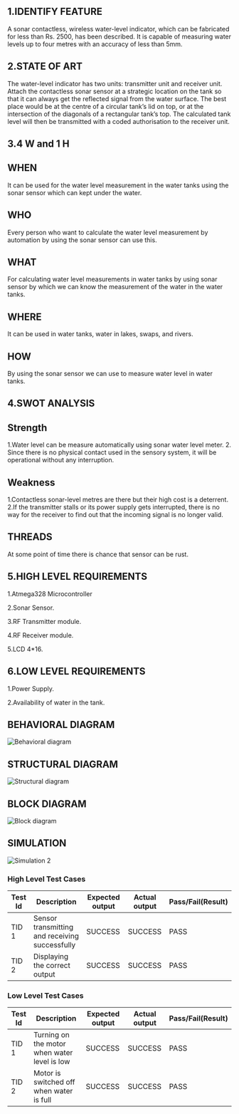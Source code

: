 ## 1.IDENTIFY FEATURE

A sonar contactless, wireless water-level indicator, which can be fabricated for less than Rs. 2500, has been described. It is capable of measuring water levels up to four metres with an accuracy of less than 5mm.

## 2.STATE OF ART

The water-level indicator has two units: transmitter unit and receiver unit. Attach the contactless sonar sensor at a strategic location on the tank so that it can always get the reflected signal from the water surface. The best place would be at the centre of a circular tank’s lid on top, or at the intersection of the diagonals of a rectangular tank’s top. The calculated tank level will then be transmitted with a coded authorisation to the receiver unit.

## 3.4 W and 1 H

## WHEN

It can be used for the water level measurement in the water tanks using the sonar sensor which can kept under the water.

## WHO

Every person who want to calculate the water level measurement by automation by using the sonar sensor can use this.

## WHAT

For calculating water level measurements in water tanks by using sonar sensor by which we can know the measurement of the water in the water tanks.

## WHERE

It can be used in water tanks, water in lakes, swaps, and rivers.

## HOW

By using the sonar sensor we can use to measure water level in water tanks.

## 4.SWOT ANALYSIS

## Strength 

1.Water level can be measure automatically using sonar water level meter.
2. Since there is no physical contact used in the sensory system, it will be operational without any interruption. 

## Weakness  

1.Contactless sonar-level metres are there but their high cost is a deterrent.
2.If the transmitter stalls or its power supply gets interrupted, there is no way for the receiver to find out that the incoming signal is no longer valid.

## THREADS

At some point of time there is chance that sensor can be rust.

## 5.HIGH LEVEL REQUIREMENTS

1.Atmega328 Microcontroller

2.Sonar Sensor.

3.RF Transmitter module.

4.RF Receiver module.

5.LCD 4*16.

## 6.LOW LEVEL REQUIREMENTS

1.Power Supply.

2.Availability of water in the tank.

## BEHAVIORAL DIAGRAM
![Behavioral diagram](https://user-images.githubusercontent.com/94282195/144267367-0953e134-2196-4b8b-87ec-0c7b23237acf.jpg)

## STRUCTURAL DIAGRAM
![Structural diagram](https://user-images.githubusercontent.com/94282195/144260614-5b609176-53a8-4555-99af-e17d3a1fa5a2.PNG)

## BLOCK DIAGRAM
![Block diagram](https://user-images.githubusercontent.com/94282195/144260695-9f61af7c-e82b-469d-8f9c-658a771b49bb.PNG)

## SIMULATION 
![Simulation  2](https://user-images.githubusercontent.com/94282195/144260827-70a95a43-d975-49ba-8ad4-323e8b364f16.jpg)

### High Level Test Cases
| Test Id |	Description |	Expected output |	Actual output |	Pass/Fail(Result) |
|-------|----------------|---------|------|------|
| TID 1 | Sensor transmitting and receiving successfully |	SUCCESS |	SUCCESS | PASS 
| TID 2 | Displaying the correct output|	SUCCESS	| SUCCESS	 | PASS

### Low Level Test Cases
| Test Id |	Description |	Expected output |	Actual output |	Pass/Fail(Result) |
|------|------|------|------|------|
| TID 1 | Turning on the motor when water level is low| SUCCESS | SUCCESS | PASS 
| TID 2 | Motor is switched off when water is full | SUCCESS | SUCCESS |  PASS
